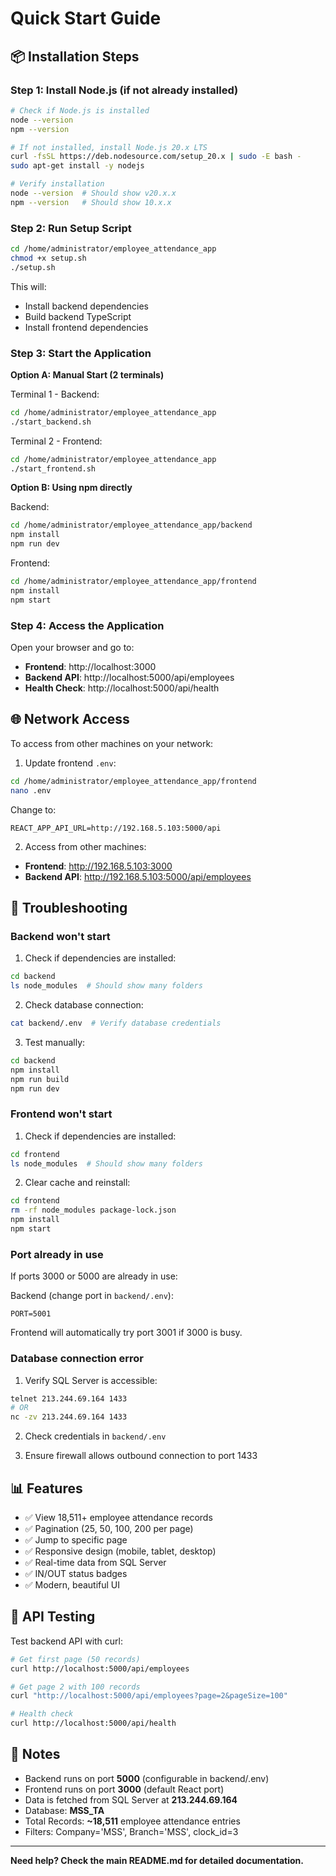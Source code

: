 # Quick Start Guide

## 📦 Installation Steps

### Step 1: Install Node.js (if not already installed)

```bash
# Check if Node.js is installed
node --version
npm --version

# If not installed, install Node.js 20.x LTS
curl -fsSL https://deb.nodesource.com/setup_20.x | sudo -E bash -
sudo apt-get install -y nodejs

# Verify installation
node --version  # Should show v20.x.x
npm --version   # Should show 10.x.x
```

### Step 2: Run Setup Script

```bash
cd /home/administrator/employee_attendance_app
chmod +x setup.sh
./setup.sh
```

This will:
- Install backend dependencies
- Build backend TypeScript
- Install frontend dependencies

### Step 3: Start the Application

**Option A: Manual Start (2 terminals)**

Terminal 1 - Backend:
```bash
cd /home/administrator/employee_attendance_app
./start_backend.sh
```

Terminal 2 - Frontend:
```bash
cd /home/administrator/employee_attendance_app
./start_frontend.sh
```

**Option B: Using npm directly**

Backend:
```bash
cd /home/administrator/employee_attendance_app/backend
npm install
npm run dev
```

Frontend:
```bash
cd /home/administrator/employee_attendance_app/frontend
npm install
npm start
```

### Step 4: Access the Application

Open your browser and go to:
- **Frontend**: http://localhost:3000
- **Backend API**: http://localhost:5000/api/employees
- **Health Check**: http://localhost:5000/api/health

## 🌐 Network Access

To access from other machines on your network:

1. Update frontend `.env`:
```bash
cd /home/administrator/employee_attendance_app/frontend
nano .env
```

Change to:
```env
REACT_APP_API_URL=http://192.168.5.103:5000/api
```

2. Access from other machines:
- **Frontend**: http://192.168.5.103:3000
- **Backend API**: http://192.168.5.103:5000/api/employees

## 🔧 Troubleshooting

### Backend won't start

1. Check if dependencies are installed:
```bash
cd backend
ls node_modules  # Should show many folders
```

2. Check database connection:
```bash
cat backend/.env  # Verify database credentials
```

3. Test manually:
```bash
cd backend
npm install
npm run build
npm run dev
```

### Frontend won't start

1. Check if dependencies are installed:
```bash
cd frontend
ls node_modules  # Should show many folders
```

2. Clear cache and reinstall:
```bash
cd frontend
rm -rf node_modules package-lock.json
npm install
npm start
```

### Port already in use

If ports 3000 or 5000 are already in use:

Backend (change port in `backend/.env`):
```env
PORT=5001
```

Frontend will automatically try port 3001 if 3000 is busy.

### Database connection error

1. Verify SQL Server is accessible:
```bash
telnet 213.244.69.164 1433
# OR
nc -zv 213.244.69.164 1433
```

2. Check credentials in `backend/.env`

3. Ensure firewall allows outbound connection to port 1433

## 📊 Features

- ✅ View 18,511+ employee attendance records
- ✅ Pagination (25, 50, 100, 200 per page)
- ✅ Jump to specific page
- ✅ Responsive design (mobile, tablet, desktop)
- ✅ Real-time data from SQL Server
- ✅ IN/OUT status badges
- ✅ Modern, beautiful UI

## 🎯 API Testing

Test backend API with curl:

```bash
# Get first page (50 records)
curl http://localhost:5000/api/employees

# Get page 2 with 100 records
curl "http://localhost:5000/api/employees?page=2&pageSize=100"

# Health check
curl http://localhost:5000/api/health
```

## 📝 Notes

- Backend runs on port **5000** (configurable in backend/.env)
- Frontend runs on port **3000** (default React port)
- Data is fetched from SQL Server at **213.244.69.164**
- Database: **MSS_TA**
- Total Records: **~18,511** employee attendance entries
- Filters: Company='MSS', Branch='MSS', clock_id=3

---

**Need help? Check the main README.md for detailed documentation.**

